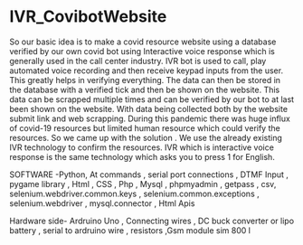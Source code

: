 # IVR_CovibotWebsite
So our basic idea is to make a covid resource website using a database verified by our own covid bot using Interactive voice response which is generally used in the call center industry. IVR bot is used to call, play automated voice recording and then receive keypad inputs from the user. This greatly helps in verifying everything. The data can then be stored in the database with a verified tick and then be shown on the website. This data can be scrapped multiple times and can be verified by our bot to at last been shown on the website. With data being collected both by the website submit link and web scrapping. During this pandemic there was huge influx of covid-19 resources but limited human resource which could verify the resources. So we came up with the solution . We use the already existing IVR technology  to confirm the resources. IVR which is interactive voice response is the same technology which asks you to press 1 for English.

SOFTWARE -Python, At commands , serial port connections , DTMF Input , pygame library , Html , CSS , Php , Mysql , phpmyadmin , getpass , csv, selenium.webdriver.common.keys , selenium.common.exceptions , selenium.webdriver , mysql.connector , Html Apis 

Hardware side- Ardruino Uno , Connecting wires , DC buck converter or lipo battery , serial to ardruino wire , resistors ,Gsm module sim 800 l
